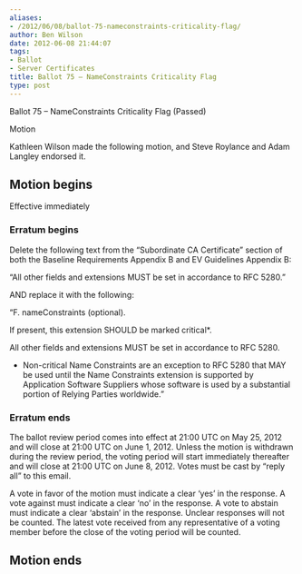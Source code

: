 ```yaml
---
aliases:
- /2012/06/08/ballot-75-nameconstraints-criticality-flag/
author: Ben Wilson
date: 2012-06-08 21:44:07
tags:
- Ballot
- Server Certificates
title: Ballot 75 – NameConstraints Criticality Flag
type: post
---
```


Ballot 75 – NameConstraints Criticality Flag (Passed)

Motion

Kathleen Wilson made the following motion, and Steve Roylance and Adam Langley endorsed it.

## Motion begins

Effective immediately

### Erratum begins

Delete the following text from the “Subordinate CA Certificate” section of both the Baseline Requirements Appendix B and EV Guidelines Appendix B:

“All other fields and extensions MUST be set in accordance to RFC 5280.”

AND replace it with the following:

“F. nameConstraints (optional).

If present, this extension SHOULD be marked critical\*.

All other fields and extensions MUST be set in accordance to RFC 5280.

- Non-critical Name Constraints are an exception to RFC 5280 that MAY be used until the Name Constraints extension is supported by Application Software Suppliers whose software is used by a substantial portion of Relying Parties worldwide.”

### Erratum ends

The ballot review period comes into effect at 21:00 UTC on May 25, 2012 and will close at 21:00 UTC on June 1, 2012. Unless the motion is withdrawn during the review period, the voting period will start immediately thereafter and will close at 21:00 UTC on June 8, 2012. Votes must be cast by “reply all” to this email.

A vote in favor of the motion must indicate a clear ‘yes’ in the response. A vote against must indicate a clear ‘no’ in the response. A vote to abstain must indicate a clear ‘abstain’ in the response. Unclear responses will not be counted. The latest vote received from any representative of a voting member before the close of the voting period will be counted.

## Motion ends